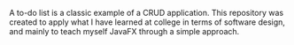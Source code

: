 A to-do list is a classic example of a CRUD application. This repository was created to apply what I have learned at college in terms of software design, and mainly to teach myself JavaFX through a simple approach.
